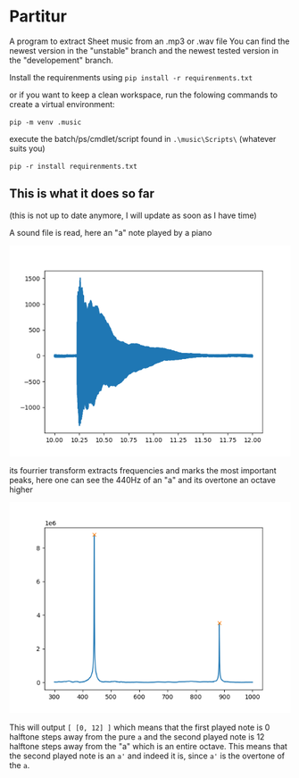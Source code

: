 # Partitur
A program to extract Sheet music from an .mp3 or .wav file
You can find the newest version in the "unstable" branch and the newest tested version in the "developement" branch.

Install the requirenments using 
``pip install -r requirenments.txt``


or if you want to keep a clean workspace, run the folowing commands to create a virtual environment:

``pip -m venv .music``

execute the batch/ps/cmdlet/script found in ``.\music\Scripts\`` (whatever suits you)

``pip -r install requirenments.txt``

## This is what it does so far
(this is not up to date anymore, I will update as soon as I have time)


A sound file is read, here an "a" note played by a piano

![a raw a note played by a piano](/images/piano_a.png)

its fourrier transform extracts frequencies and marks the most important peaks, here one can see the 440Hz of an "a" and its overtone an octave higher

![transform](/images/transformed.png)

This will output `[ [0, 12] ]` which means that the first played note is 0 halftone steps away from the pure `a` and the second played note is 12 halftone steps away from the "a" which is an entire octave. This means that the second played note is an `a'` and indeed it is, since `a'` is the overtone of the `a`.
